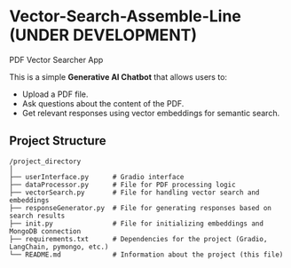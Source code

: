 # Vector-Search-Assemble-Line (UNDER DEVELOPMENT)
PDF Vector Searcher App

This is a simple **Generative AI Chatbot** that allows users to:
- Upload a PDF file.
- Ask questions about the content of the PDF.
- Get relevant responses using vector embeddings for semantic search.

## Project Structure

```plaintext
/project_directory
│
├── userInterface.py      # Gradio interface
├── dataProcessor.py      # File for PDF processing logic
├── vectorSearch.py       # File for handling vector search and embeddings
├── responseGenerator.py  # File for generating responses based on search results
├── init.py               # File for initializing embeddings and MongoDB connection
├── requirements.txt      # Dependencies for the project (Gradio, LangChain, pymongo, etc.)
└── README.md             # Information about the project (this file)
